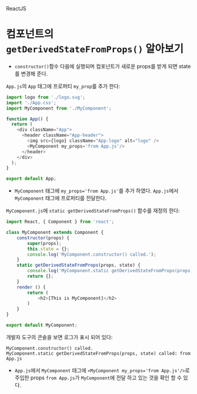 ReactJS

# 컴포넌트의 `    getDerivedStateFromProps()` 알아보기

- `constructor()`함수 다음에 실행되며 컴포넌트가 새로운 props를 받게 되면 state를 변경해 준다.

`App.js`의 `App` 태그에 프로퍼티 `my_prop`를 추가 한다:

```js
import logo from './logo.svg';
import './App.css';
import MyComponent from './MyComponent';

function App() {
  return (
    <div className="App">
      <header className="App-header">
        <img src={logo} className="App-logo" alt="logo" />
        <MyComponent my_props='from App.js'/>
      </header>
    </div>
  );
}

export default App;
```

- `MyComponent` 태그에 `my_props='from App.js'`를 추가 하였다. `App.js`에서 `MyComponent` 태그에 프로퍼티를 전달한다.

`MyComponent.js`에 `static getDerivedStateFromProps()` 함수를 재정의 한다:

```js
import React, { Component } from 'react';

class MyComponent extends Component {
    constructor(props) {
        super(props);
        this.state = {};
        console.log('MyComponent.constructor() called.');
    }
    static getDerivedStateFromProps(props, state) {
        console.log('MyComponent.static getDerivedStateFromProps(props, state) called: ' + props.my_props);
        return {};
    }
    render () {
        return (
            <h2>[This is MyComponent]</h2>
        )
    }
}

export default MyComponent;
```

개발자 도구의 콘솔을 보면 로그가 표시 되어 있다:

```
MyComponent.constructor() called.
MyComponent.static getDerivedStateFromProps(props, state) called: from App.js
```

- `App.js`에서 `MyComponent` 태그에 `<MyComponent my_props='from App.js'/>`로 주입한 props `from App.js`가 `MyComponent`에 전달 하고 있는 것을 확인 할 수 있다.

